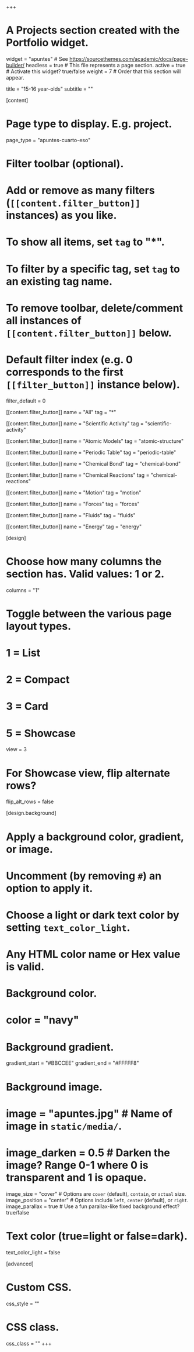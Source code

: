 +++
# A Projects section created with the Portfolio widget.
widget = "apuntes"  # See https://sourcethemes.com/academic/docs/page-builder/
headless = true  # This file represents a page section.
active = true  # Activate this widget? true/false
weight = 7  # Order that this section will appear.

title = "15-16 year-olds"
subtitle = ""

[content]
  # Page type to display. E.g. project.
  page_type = "apuntes-cuarto-eso"
  
  # Filter toolbar (optional).
  # Add or remove as many filters (`[[content.filter_button]]` instances) as you like.
  # To show all items, set `tag` to "*".
  # To filter by a specific tag, set `tag` to an existing tag name.
  # To remove toolbar, delete/comment all instances of `[[content.filter_button]]` below.
  
  # Default filter index (e.g. 0 corresponds to the first `[[filter_button]]` instance below).
  filter_default = 0
  
  [[content.filter_button]]
    name = "All"
    tag = "*"
	
  [[content.filter_button]]
    name = "Scientific Activity"
    tag = "scientific-activity"
	
  [[content.filter_button]]
    name = "Atomic Models"
    tag = "atomic-structure"
	
  [[content.filter_button]]
    name = "Periodic Table"
    tag = "periodic-table"	
	
  [[content.filter_button]]
    name = "Chemical Bond"
    tag = "chemical-bond"	
	
  [[content.filter_button]]
    name = "Chemical Reactions"
    tag = "chemical-reactions"		
	
  [[content.filter_button]]
    name = "Motion"
    tag = "motion"		
	
  [[content.filter_button]]
    name = "Forces"
    tag = "forces"				 		
	
  [[content.filter_button]]
    name = "Fluids"
    tag = "fluids"			
	
  [[content.filter_button]]
    name = "Energy"
    tag = "energy"											

[design]
  # Choose how many columns the section has. Valid values: 1 or 2.
  columns = "1"

  # Toggle between the various page layout types.
  #   1 = List
  #   2 = Compact
  #   3 = Card
  #   5 = Showcase
  view = 3

  # For Showcase view, flip alternate rows?
  flip_alt_rows = false

[design.background]
  # Apply a background color, gradient, or image.
  #   Uncomment (by removing `#`) an option to apply it.
  #   Choose a light or dark text color by setting `text_color_light`.
  #   Any HTML color name or Hex value is valid.

  # Background color.
  # color = "navy"
  
  # Background gradient.
  gradient_start = "#BBCCEE"
  gradient_end = "#FFFFF8"
  
  # Background image.
  # image = "apuntes.jpg"  # Name of image in `static/media/`.
  # image_darken = 0.5  # Darken the image? Range 0-1 where 0 is transparent and 1 is opaque.
  image_size = "cover"  #  Options are `cover` (default), `contain`, or `actual` size.
  image_position = "center"  # Options include `left`, `center` (default), or `right`.
  image_parallax = true  # Use a fun parallax-like fixed background effect? true/false
  
  # Text color (true=light or false=dark).
  text_color_light = false
  
[advanced]
 # Custom CSS. 
 css_style = ""
 
 # CSS class.
 css_class = ""
+++

